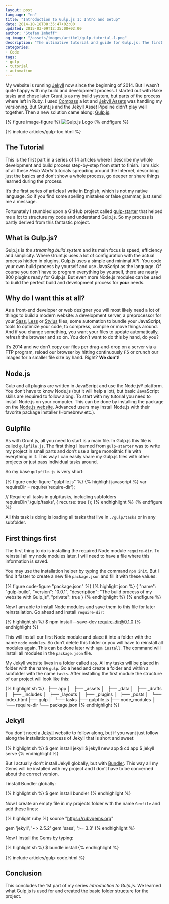 ```yaml
---
layout: post
language: "en"
title: "Introduction to Gulp.js 1: Intro and Setup"
date: 2014-10-18T08:35:47+02:00
updated: 2015-03-09T12:35:00+02:00
author: "Stefan Imhoff"
og_image: "/assets/images/artikel/gulp-tutorial-1.png"
description: "The ultimative tutorial and guide for Gulp.js: The first part of my series on Gulp.js. What is Gulp.js? Why to use it? And how to install Gulp and Jekyll."
categories:
- Code
tags:
- gulp
- tutorial
- automation
---
```


My website is running [Jekyll](http://jekyllrb.com/) now since the beginning of 2014. But I wasn’t quite happy with my build and development process. I started out with Rake tasks and chose later [Grunt.js](http://gruntjs.com/) as my build system, but parts of the process where left in Ruby. I used [Compass](http://compass-style.org/) a lot and [Jekyll Assets](http://ixti.net/jekyll-assets/) was handling my versioning. But Grunt.js and the Jekyll Asset Pipeline didn’t play well together. Then a new solution came along: [Gulp.js](http://gulpjs.com/).

{% figure image-figure %}
<img src="{{ site.url }}/assets/images/artikel/gulp-tutorial-1.png" alt="Gulp.js Logo">
{% endfigure %}

{% include articles/gulp-toc.html %}

## The Tutorial
This is the first part in a series of 14 articles where I describe my whole development and build process step-by-step from start to finish. I am sick of all these *Hello World* tutorials spreading around the Internet, describing just the basics and don’t show a whole process, go deeper or share things learned during the process.

It’s the first series of articles I write in English, which is not my native language. So if you find some spelling mistakes or false grammar, just send me a message.

Fortunately I stumbled upon a GitHub project called [gulp-starter](https://github.com/greypants/gulp-starter) that helped me a lot to structure my code and understand Gulp.js. So my process is partly derived from this fantastic project.

## What is Gulp.js?
Gulp.js is *the streaming build system* and its main focus is speed, efficiency and simplicity. Where Grunt.js uses a lot of configuration with the actual process hidden in plugins, Gulp.js uses a simple and minimal API. You code your own build process by yourself and use JavaScript as the language. Of course you don’t have to program everything by yourself, there are nearly 800 plugins ready for Gulp.js. But even more Node.js modules can be used to build the perfect build and development process for **your** needs.

## Why do I want this at all?
As a front-end developer or web designer you will most likely need a lot of things to build a modern website: a development server, a preprocessor for your [Sass](http://sass-lang.com/), [Less](http://lesscss.org/) or [Stylus](http://learnboost.github.io/stylus/) files, some automation to bundle your JavaScript, tools to optimize your code, to compress, compile or move things around. And if you change something, you want your files to update automatically, refresh the browser and so on. You don’t want to do this by hand, do you?

It’s 2014 and we don’t copy our files per drag-and-drop on a server via a FTP program, reload our browser by hitting continuously <kbd>F5</kbd> or crunch our images for a smaller file size by hand. Right? **We don’t**!

## Node.js
Gulp and all plugins are written in JavaScript and use the Node.js® platform. You don’t have to know Node.js (but it will help a lot), but basic JavaScript skills are required to follow along. To start with my tutorial you need to install Node.js on your computer. This can be done by installing the package on the [Node.js website](https://nodejs.org/). Advanced users may install Node.js with their favorite package installer (Homebrew etc.).

## Gulpfile
As with Grunt.js, all you need to start is a main file. In Gulp.js this file is called `gulpfile.js`. The first thing I learned from `gulp-starter` was to write my project in small parts and don’t use a large monolithic file with everything in it. This way I can easily share my Gulp.js files with other projects or just pass individual tasks around.

So my base `gulpfile.js` is very short:

{% figure code-figure "gulpfile.js" %}
{% highlight javascript %}
var requireDir = require('require-dir');

// Require all tasks in gulp/tasks, including subfolders
requireDir('./gulp/tasks', { recurse: true });
{% endhighlight %}
{% endfigure %}

All this task is doing is loading all tasks that live in `./gulp/tasks` or in any subfolder.

## First things first
The first thing to do is installing the required Node module `require-dir`. To reinstall all my node modules later, I will need to have a file where this information is saved.

You may use the installation helper by typing the command `npm init`. But I find it faster to create a new file `package.json` and fill it with these values:

{% figure code-figure "package.json" %}
{% highlight json %}
{
  "name": "gulp-build",
  "version": "0.0.1",
  "description": "The build process of my website with Gulp.js",
  "private": true
}
{% endhighlight %}
{% endfigure %}

Now I am able to install Node modules and save them to this file for later reinstallation. Go ahead and install `require-dir`:

{% highlight sh %}
$ npm install --save-dev require-dir@0.1.0
{% endhighlight %}

This will install our first Node module and place it into a folder with the name `node_modules`. So don’t delete this folder or you will have to reinstall all modules again. This can be done later with `npm install`. The command will install all modules in the `package.json` file.

My Jekyll website lives in a folder called `app`. All my tasks will be placed in folder with the name `gulp`. Go a head and create a folder and within a subfolder with the name `tasks`. After installing the first module the structure of our project will look like this:

{% highlight sh %}
.
├── app
│   ├── _assets
│   ├── _data
│   ├── _drafts
│   ├── _includes
│   ├── _layouts
│   ├── _plugins
│   ├── _posts
│   └── index.html
├── gulp
│   └── tasks
├── gulpfile.js
├── node_modules
│   └── require-dir
└── package.json
{% endhighlight %}

## Jekyll

You don’t need a [Jekyll](http://jekyllrb.com/) website to follow along, but if you want just follow along the installation process of Jekyll that is short and sweet:

{% highlight sh %}
$ gem install jekyll
$ jekyll new app
$ cd app
$ jekyll serve
{% endhighlight %}

But I actually don’t install Jekyll globally, but with [Bundler](http://bundler.io/). This way all my Gems will be installed with my project and I don’t have to be concerned about the correct version.

I install Bundler globally:

{% highlight sh %}
$ gem install bundler
{% endhighlight %}

Now I create an empty file in my projects folder with the name `Gemfile` and add these lines:

{% highlight ruby %}
source "https://rubygems.org"

gem 'jekyll', '~> 2.5.2'
gem 'sass', '>= 3.3'
{% endhighlight %}

Now I install the Gems by typing:

{% highlight sh %}
$ bundle install
{% endhighlight %}

{% include articles/gulp-code.html %}

## Conclusion
This concludes the 1st part of my series *Introduction to Gulp.js*. We learned what Gulp.js is used for and created the basic folder structure for the project.

